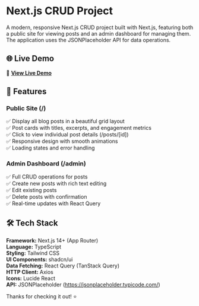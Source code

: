 # Next.js CRUD Project

A modern, responsive Next.js CRUD project built with Next.js, featuring both a public site for viewing posts and an admin dashboard for managing them. The application uses the JSONPlaceholder API for data operations.

## 🌐 Live Demo
🔗 **[View Live Demo](https://nextjs-crud-hafis.vercel.app/)**

## 🚀 Features

### Public Site (/)
✅ Display all blog posts in a beautiful grid layout  
✅ Post cards with titles, excerpts, and engagement metrics  
✅ Click to view individual post details (/posts/[id])  
✅ Responsive design with smooth animations  
✅ Loading states and error handling  

### Admin Dashboard (/admin)
✅ Full CRUD operations for posts  
✅ Create new posts with rich text editing  
✅ Edit existing posts  
✅ Delete posts with confirmation  
✅ Real-time updates with React Query  

## 🛠️ Tech Stack
**Framework:** Next.js 14+ (App Router)  
**Language:** TypeScript  
**Styling:** Tailwind CSS  
**UI Components:** shadcn/ui  
**Data Fetching:** React Query (TanStack Query)  
**HTTP Client:** Axios  
**Icons:** Lucide React  
**API:** JSONPlaceholder (https://jsonplaceholder.typicode.com/)

Thanks for checking it out! ⭐
